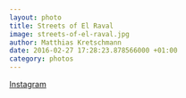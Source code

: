 ```yaml
---
layout: photo
title: Streets of El Raval
image: streets-of-el-raval.jpg
author: Matthias Kretschmann
date: 2016-02-27 17:28:23.878566000 +01:00
category: photos
---
```


[Instagram](https://www.instagram.com/p/BCXqCY5tSg5/)

